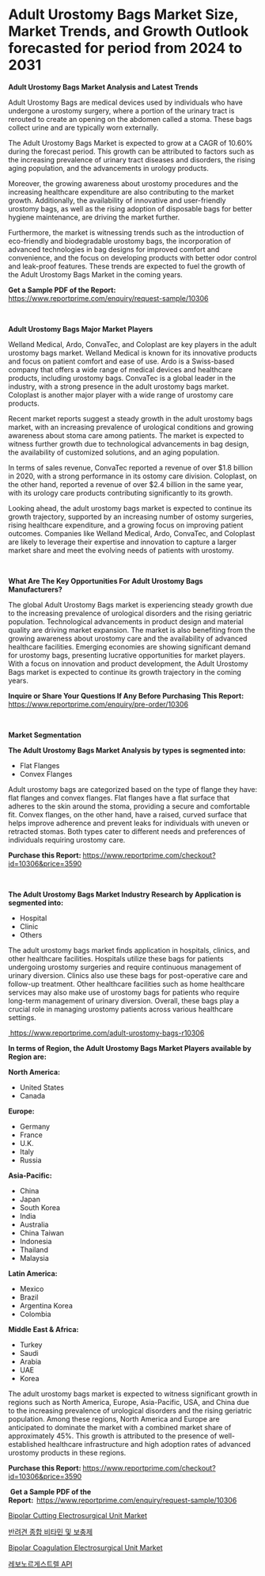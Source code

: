 <p><h1>Adult Urostomy Bags Market Size, Market Trends, and Growth Outlook forecasted for period from 2024 to 2031</h1></p><p><strong>Adult Urostomy Bags Market Analysis and Latest Trends</strong></p>
<p><p>Adult Urostomy Bags are medical devices used by individuals who have undergone a urostomy surgery, where a portion of the urinary tract is rerouted to create an opening on the abdomen called a stoma. These bags collect urine and are typically worn externally.</p><p>The Adult Urostomy Bags Market is expected to grow at a CAGR of 10.60% during the forecast period. This growth can be attributed to factors such as the increasing prevalence of urinary tract diseases and disorders, the rising aging population, and the advancements in urology products.</p><p>Moreover, the growing awareness about urostomy procedures and the increasing healthcare expenditure are also contributing to the market growth. Additionally, the availability of innovative and user-friendly urostomy bags, as well as the rising adoption of disposable bags for better hygiene maintenance, are driving the market further.</p><p>Furthermore, the market is witnessing trends such as the introduction of eco-friendly and biodegradable urostomy bags, the incorporation of advanced technologies in bag designs for improved comfort and convenience, and the focus on developing products with better odor control and leak-proof features. These trends are expected to fuel the growth of the Adult Urostomy Bags Market in the coming years.</p></p>
<p><strong>Get a Sample PDF of the Report:&nbsp;</strong> <a href="https://www.reportprime.com/enquiry/request-sample/10306">https://www.reportprime.com/enquiry/request-sample/10306</a></p>
<p>&nbsp;</p>
<p><strong>Adult Urostomy Bags Major Market Players</strong></p>
<p><p>Welland Medical, Ardo, ConvaTec, and Coloplast are key players in the adult urostomy bags market. Welland Medical is known for its innovative products and focus on patient comfort and ease of use. Ardo is a Swiss-based company that offers a wide range of medical devices and healthcare products, including urostomy bags. ConvaTec is a global leader in the industry, with a strong presence in the adult urostomy bags market. Coloplast is another major player with a wide range of urostomy care products.</p><p>Recent market reports suggest a steady growth in the adult urostomy bags market, with an increasing prevalence of urological conditions and growing awareness about stoma care among patients. The market is expected to witness further growth due to technological advancements in bag design, the availability of customized solutions, and an aging population.</p><p>In terms of sales revenue, ConvaTec reported a revenue of over $1.8 billion in 2020, with a strong performance in its ostomy care division. Coloplast, on the other hand, reported a revenue of over $2.4 billion in the same year, with its urology care products contributing significantly to its growth.</p><p>Looking ahead, the adult urostomy bags market is expected to continue its growth trajectory, supported by an increasing number of ostomy surgeries, rising healthcare expenditure, and a growing focus on improving patient outcomes. Companies like Welland Medical, Ardo, ConvaTec, and Coloplast are likely to leverage their expertise and innovation to capture a larger market share and meet the evolving needs of patients with urostomy.</p></p>
<p>&nbsp;</p>
<p><strong>What Are The Key Opportunities For Adult Urostomy Bags Manufacturers?</strong></p>
<p><p>The global Adult Urostomy Bags market is experiencing steady growth due to the increasing prevalence of urological disorders and the rising geriatric population. Technological advancements in product design and material quality are driving market expansion. The market is also benefiting from the growing awareness about urostomy care and the availability of advanced healthcare facilities. Emerging economies are showing significant demand for urostomy bags, presenting lucrative opportunities for market players. With a focus on innovation and product development, the Adult Urostomy Bags market is expected to continue its growth trajectory in the coming years.</p></p>
<p><strong>Inquire or Share Your Questions If Any Before Purchasing This Report:</strong> <a href="https://www.reportprime.com/enquiry/pre-order/10306">https://www.reportprime.com/enquiry/pre-order/10306</a></p>
<p>&nbsp;</p>
<p><strong>Market Segmentation</strong></p>
<p><strong>The Adult Urostomy Bags Market Analysis by types is segmented into:</strong></p>
<p><ul><li>Flat Flanges</li><li>Convex Flanges</li></ul></p>
<p><p>Adult urostomy bags are categorized based on the type of flange they have: flat flanges and convex flanges. Flat flanges have a flat surface that adheres to the skin around the stoma, providing a secure and comfortable fit. Convex flanges, on the other hand, have a raised, curved surface that helps improve adherence and prevent leaks for individuals with uneven or retracted stomas. Both types cater to different needs and preferences of individuals requiring urostomy care.</p></p>
<p><strong>Purchase this Report:&nbsp;</strong><a href="https://www.reportprime.com/checkout?id=10306&price=3590">https://www.reportprime.com/checkout?id=10306&price=3590</a></p>
<p>&nbsp;</p>
<p><strong>The Adult Urostomy Bags Market Industry Research by Application is segmented into:</strong></p>
<p><ul><li>Hospital</li><li>Clinic</li><li>Others</li></ul></p>
<p><p>The adult urostomy bags market finds application in hospitals, clinics, and other healthcare facilities. Hospitals utilize these bags for patients undergoing urostomy surgeries and require continuous management of urinary diversion. Clinics also use these bags for post-operative care and follow-up treatment. Other healthcare facilities such as home healthcare services may also make use of urostomy bags for patients who require long-term management of urinary diversion. Overall, these bags play a crucial role in managing urostomy patients across various healthcare settings.</p></p>
<p><a href="https://www.reportprime.com/adult-urostomy-bags-r10306">&nbsp;https://www.reportprime.com/adult-urostomy-bags-r10306</a></p>
<p><strong>In terms of Region, the Adult Urostomy Bags Market Players available by Region are:</strong></p>
<p>
    <p> <strong> North America: </strong>
        <ul>
            <li>United States</li>
            <li>Canada</li>
        </ul>
        </p> 
    <p> <strong> Europe: </strong>
        <ul>
            <li>Germany</li>
            <li>France</li>
            <li>U.K.</li>
            <li>Italy</li>
            <li>Russia</li>
        </ul>
        </p> 
    <p> <strong> Asia-Pacific: </strong>
        <ul>
            <li>China</li>
            <li>Japan</li>
            <li>South Korea</li>
            <li>India</li>
            <li>Australia</li>
            <li>China Taiwan</li>
            <li>Indonesia</li>
            <li>Thailand</li>
            <li>Malaysia</li>
        </ul>
        </p> 
    <p> <strong> Latin America: </strong>
        <ul>
            <li>Mexico</li>
            <li>Brazil</li>
            <li>Argentina Korea</li>
            <li>Colombia</li>
        </ul>
        </p> 
    <p> <strong> Middle East & Africa: </strong>
        <ul>
            <li>Turkey</li>
            <li>Saudi</li>
            <li>Arabia</li>
            <li>UAE</li>
            <li>Korea</li>
        </ul>
    </p>
    </p>
<p><p>The adult urostomy bags market is expected to witness significant growth in regions such as North America, Europe, Asia-Pacific, USA, and China due to the increasing prevalence of urological disorders and the rising geriatric population. Among these regions, North America and Europe are anticipated to dominate the market with a combined market share of approximately 45%. This growth is attributed to the presence of well-established healthcare infrastructure and high adoption rates of advanced urostomy products in these regions.</p></p>
<p><strong>Purchase this Report: </strong><a href="https://www.reportprime.com/checkout?id=10306&price=3590">https://www.reportprime.com/checkout?id=10306&price=3590</a></p>
<p>&nbsp;<strong>Get a Sample PDF of the Report:&nbsp;&nbsp;</strong><a href="https://www.reportprime.com/enquiry/request-sample/10306">https://www.reportprime.com/enquiry/request-sample/10306</a></p>
<p><strong></strong></p>
<p><p><a href="https://github.com/guneycigdem35/Market-Research-Report-List-4/blob/main/bipolar-cutting-electrosurgical-unit-market.md">Bipolar Cutting Electrosurgical Unit Market</a></p><p><a href="https://github.com/berlianaparadilla48/Market-Research-Report-List-1/blob/main/3266513121251.md">반려견 종합 비타민 및 보충제</a></p><p><a href="https://github.com/Paul14Anderson63/Market-Research-Report-List-5/blob/main/bipolar-coagulation-electrosurgical-unit-market.md">Bipolar Coagulation Electrosurgical Unit Market</a></p><p><a href="https://github.com/dollarearner151/Market-Research-Report-List-1/blob/main/8388782121249.md">레보노르게스트렐 API</a></p></p>